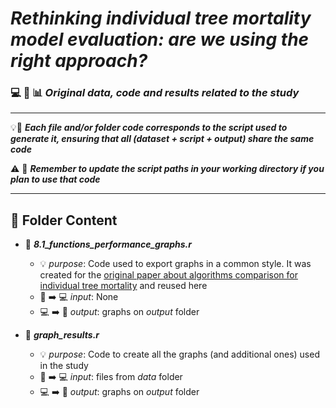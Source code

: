 # ***Rethinking individual tree mortality model evaluation: are we using the right approach?***

### :computer: :floppy_disk: :bar_chart: *Original data, code and results related to the study*

---

:bulb::brain: ***Each file and/or folder code corresponds to the script used to generate it, ensuring that all (dataset + script + output) share the same code***

:warning: :scroll: ***Remember to update the script paths in your working directory if you plan to use that code***

---

## :file_folder: Folder Content

- :scroll: ***8.1_functions_performance_graphs.r***
  	- :bulb: *purpose*: 
  Code used to export graphs in a common style. It was created for the [original paper about algorithms comparison for individual tree mortality](https://github.com/aitorvv/ML_individual_tree_mortality) and reused here
	- :floppy_disk: :arrow_right: :computer: *input*: 
  None
	- :computer: :arrow_right: :floppy_disk: *output*: 
  graphs on *output* folder

- :scroll: ***graph_results.r***
  	- :bulb: *purpose*: 
  Code to create all the graphs (and additional ones) used in the study
	- :floppy_disk: :arrow_right: :computer: *input*: 
  files from *data* folder
	- :computer: :arrow_right: :floppy_disk: *output*: 
    graphs on *output* folder  
